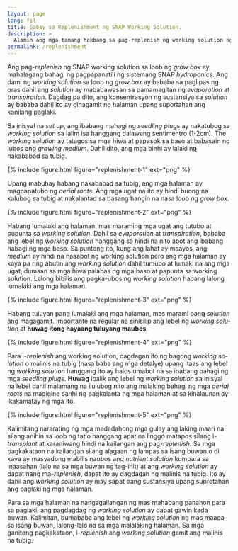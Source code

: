 ```yaml
---
layout: page
lang: fil
title: Gabay sa Replenishment ng SNAP Working Solution.
description: >
  Alamin ang mga tamang hakbang sa pag-replenish ng working solution ng SNAP grow boxes.
permalink: /replenishment
---
```


Ang pag-<i lang="en">replenish</i> ng SNAP working solution sa loob ng <i lang="en">grow box</i>
ay mahalagang bahagi ng pagpapanatili ng sistemang SNAP <i lang="en">hydroponics</i>.
Ang dami ng <i lang="en">working solution</i> sa loob ng <i lang="en">grow box</i>
ay bababa sa paglipas ng oras dahil ang <i lang="en">solution</i> ay mababawasan
sa pamamagitan ng <i lang="en">evaporation</i> at <i lang="en">transpiration</i>.
Dagdag pa dito, ang konsentrasyon ng sustansiya sa <i lang="en">solution</i> ay
bababa dahil ito ay ginagamit ng halaman upang suportahan ang kanilang paglaki.

Sa inisyal na <i lang="en">set up</i>, ang ibabang mahagi ng <i lang="en">
seedling plugs</i> ay nakatubog sa <i lang="en">working solution</i> sa lalim
isa hanggang dalawang sentimentro (1-2cm). The <i lang="en">working solution</i>
ay tatagos sa mga hiwa at papasok sa baso at babasain ng lubos ang <i lang="en">
growing medium</i>. Dahil dito, ang mga binhi ay lalaki ng nakababad sa tubig.

{% include figure.html figure="replenishment-1" ext="png" %}

Upang mabuhay habang nakababad sa tubig, ang mga halaman ay magpapatubo ng
<i lang="en">aerial roots</i>. Ang mga ugat na ito ay hindi buong na kalubog
sa tubig at nakalantad sa basang hangin na nasa loob ng <i lang="en">grow box</i>.

{% include figure.html figure="replenishment-2" ext="png" %}

Habang lumalaki ang halaman, mas maraming mga ugat ang tutubo at pupunta sa 
<i lang="en">working solution</i>. Dahil sa <i lang="en">evaporation</i> at
<i lang="en">transpiration</i>, bababa ang lebel ng <i lang="en">working solution</i>
hanggang sa hindi na nito abot ang ibabang habagi ng mga baso. Sa puntong ito,
kung ang lahat ay maayos, ang <i lang="en">medium</i> ay hindi na naaabot ng
working solution pero ang mga halaman ay kaya pa ring abutin ang <i lang="en">
working solution</i> dahil tumubo at lumaki na ang mga ugat, dumaan sa mga hiwa
palabas ng mga baso at papunta sa working solution. Lalong bibilis ang pagka-ubos
ng <i lang="en">working solution</i> habang lalong lumalaki ang mga halaman.

{% include figure.html figure="replenishment-3" ext="png" %}

Habang tuluyan pang lumalaki ang mga halaman, mas marami pang <i lang="en">solution
</i> ang magagamit. Importante na regular na sinisilip ang lebel ng <i lang="en">
working solution</i> at **huwag itong hayaang tuluyang maubos**.

{% include figure.html figure="replenishment-4" ext="png" %}

Para i-<i lang="en">replenish</i> ang working solution, dagdagan ito ng bagong
<i lang="en">working solution</i> o malinis na tubig (nasa baba ang mga detalye)
upang itaas ang lebel ng <i lang="en">working solution</i> hanggang ito ay halos
umabot na sa ibabang bahagi ng mga <i lang="en">seedling plugs</i>. **Huwag**
ibalik ang lebel ng <i lang="en">working solution</i> sa inisyal na lebel dahil
malamang na ilulubog nito ang malaking bahagi ng mga <i lang="en">aerial roots</i>
na magiging sanhi ng pagkalanta ng mga halaman at sa kinalaunan ay ikakamatay ng
mga ito.

{% include figure.html figure="replenishment-5" ext="png" %}

Kalimitang nararating ng mga madadahong mga gulay ang laking maari na silang
anihin sa loob ng tatlo hanggang apat na linggo matapos silang i-<i lang="en">
transplant</i> at karaniwang hindi na kailangan ang pag-<i lang="en">replenish</i>.
Sa mga pagkakataon na kailangan silang alagaan ng lampas sa isang buwan o di
kaya ay masyadong mabilis naubos ang <i lang="en">nutrient solution</i> kumpara
sa inaasahan (lalo na sa mga buwan ng tag-init) at ang <i lang="en">working
solution</i> ay dapat nang ma-<i lang="en">replenish</i>, dapat ito ay dagdagan
ng malinis na tubig. Ito ay dahil ang <i lang="en">working solution</i> ay may
sapat pang sustansiya upang suprotahan ang paglaki ng mga halaman.

Para sa mga halaman na nangagailangan ng mas mahabang panahon para sa paglaki, ang
pagdagdag ng <i lang="en">working solution</i> ay dapat gawin kada buwan. 
Kalimitan, bumababa ang lebel ng <i lang="en">working solution</i> ng mas maaga
sa isang buwan, lalong-lalo na sa mga malalaking halaman. Sa mga ganitong
pagkakataon, i-<i lang="en">replenish</i> ang <i lang="en">working solution</i>
gamit ang malinis na tubig.

